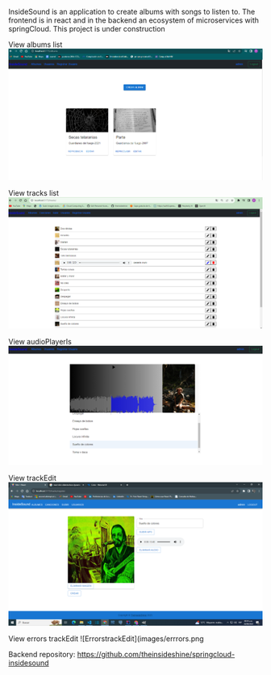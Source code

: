 InsideSound is an application to create albums with songs to listen to. The frontend is in react and in the backend an ecosystem of microservices with springCloud. This project is under construction



View albums list
![albums](images/album-demo.png)


View tracks list
![track](images/canciones.png)


View audioPlayerIs
![AudioPlayerIs](images/audioplayis.png)


View trackEdit
![trackEdit](images/subir-track.png)

View errors trackEdit
![ErrorstrackEdit](images/errrors.png




Backend repository: https://github.com/theinsideshine/springcloud-insidesound